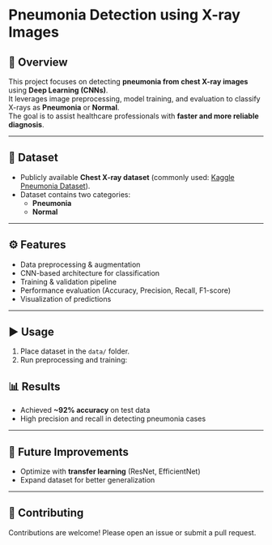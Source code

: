 # Pneumonia Detection using X-ray Images  

## 📖 Overview  
This project focuses on detecting **pneumonia from chest X-ray images** using **Deep Learning (CNNs)**.  
It leverages image preprocessing, model training, and evaluation to classify X-rays as **Pneumonia** or **Normal**.  
The goal is to assist healthcare professionals with **faster and more reliable diagnosis**.  

---

## 📂 Dataset  
- Publicly available **Chest X-ray dataset** (commonly used: [Kaggle Pneumonia Dataset](https://www.kaggle.com/paultimothymooney/chest-xray-pneumonia)).  
- Dataset contains two categories:  
  - **Pneumonia**  
  - **Normal**  

---

## ⚙️ Features  
- Data preprocessing & augmentation  
- CNN-based architecture for classification  
- Training & validation pipeline  
- Performance evaluation (Accuracy, Precision, Recall, F1-score)  
- Visualization of predictions 

---



## ▶️ Usage  

1. Place dataset in the `data/` folder.  
2. Run preprocessing and training:  



## 📊 Results  

- Achieved **~92% accuracy** on test data  
- High precision and recall in detecting pneumonia cases  


---

## 📌 Future Improvements  
 
- Optimize with **transfer learning** (ResNet, EfficientNet)  
- Expand dataset for better generalization  

---

## 🤝 Contributing  
Contributions are welcome! Please open an issue or submit a pull request.  


